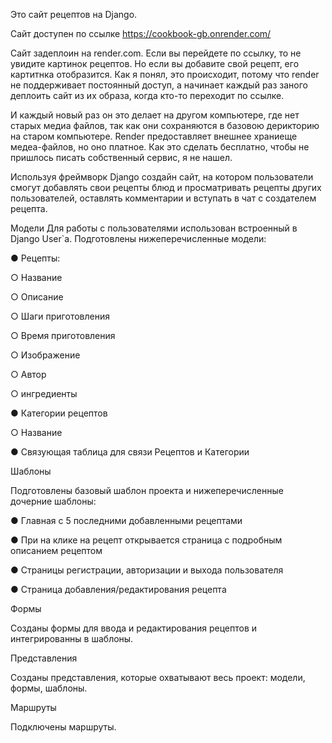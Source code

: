 Это сайт рецептов на Django.

Сайт доступен по ссылке https://cookbook-gb.onrender.com/

Сайт задеплоин на render.com. Если вы перейдете по ссылку, то не увидите картинок рецептов. Но если вы добавите свой рецепт, его картитнка отобразится. Как я понял, это происходит, потому что render не поддерживает постоянный доступ, а начинает каждый раз заного деплоить сайт из их образа, когда кто-то переходит по ссылке.

И каждый новый раз он это делает на другом компьютере, где нет старых медиа файлов, так как они сохраняются в базовою дерикторию на старом компьютере. Render предоставляет внешнее храниеще медеа-файлов, но оно платное. Как это сделать бесплатно, чтобы не пришлось писать собственный сервис, я не нашел.

Используя фреймворк Django создайн сайт, на котором пользователи смогут
добавлять свои рецепты блюд и просматривать рецепты других пользователей, оставлять комментарии и вступать в чат с создателем рецепта.


Модели
Для работы с пользователями использован встроенный в Django User`a.
Подготовлены нижеперечисленные модели:

● Рецепты:

  ○ Название

  ○ Описание

  ○ Шаги приготовления

  ○ Время приготовления

  ○ Изображение

  ○ Автор

  ○ ингредиенты

● Категории рецептов

○ Название

● Связующая таблица для связи Рецептов и Категории

Шаблоны

Подготовлены базовый шаблон проекта и нижеперечисленные дочерние шаблоны:

● Главная с 5 последними добавленными рецептами

● При на клике на рецепт открывается страница с подробным описанием рецептом

● Страницы регистрации, авторизации и выхода пользователя

● Страница добавления/редактирования рецепта

Формы

Созданы формы для ввода и редактирования рецептов и интегрированны в шаблоны.

Представления

Созданы представления, которые охватывают весь проект: модели, формы,
шаблоны.

Маршруты

Подключены маршруты.
